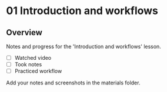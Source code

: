 # 01 Introduction and workflows

## Overview

Notes and progress for the 'Introduction and workflows' lesson.

- [ ] Watched video
- [ ] Took notes
- [ ] Practiced workflow

Add your notes and screenshots in the materials folder.
